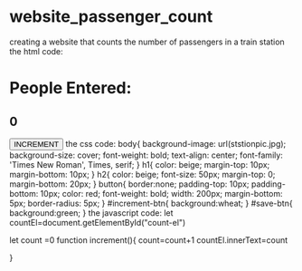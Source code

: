 # website_passenger_count
creating a website that counts the number of passengers in a train station
the html code:
<html>
    <head>
        <link rel="stylesheet" href="styles.css">
    </head>
    <body>
        <h1>People Entered:</h1>
        <h2 id="count-el">0</h2>
        <button id="increment-btn" onclick="increment()">INCREMENT</button>
        <script src="index.js"></script>
    </body>
</html>
the css code:
body{
    background-image: url(ststionpic.jpg);
    background-size: cover;
    font-weight: bold;
    text-align: center;
    font-family: 'Times New Roman', Times, serif;
}
h1{
    color: beige;
    margin-top: 10px;
    margin-bottom: 10px;
}
h2{
    color: beige;
    font-size: 50px;
    margin-top: 0;
    margin-bottom: 20px;
}
button{
    border:none;
    padding-top: 10px;
    padding-bottom: 10px;
    color: red;
    font-weight: bold;
    width: 200px;
    margin-bottom: 5px;
    border-radius: 5px;
}
#increment-btn{
    background:wheat;
}
#save-btn{
    background:green;
}
the javascript code:
let countEl=document.getElementById("count-el")

let count =0
function increment(){
   count=count+1
   countEl.innerText=count
   
}
